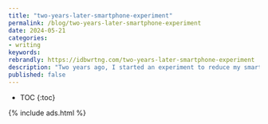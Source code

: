 ```yaml
---
title: "two-years-later-smartphone-experiment"
permalink: /blog/two-years-later-smartphone-experiment
date: 2024-05-21
categories:
- writing
keywords: 
rebrandly: https://idbwrtng.com/two-years-later-smartphone-experiment
description: "Two years ago, I started an experiment to reduce my smartphone usage. While I've reverted to using my smartphone regularly, I've learned a lot along the way. I've realized there's an inverse relationship between book reading and phone usage, and I've made a conscious effort to prioritize reading more books, especially with the reinforcement of book clubs. I've also accepted that while smartphones are necessary, it's the constant notifications that contribute to anxiety. By removing most social media and news apps, I've switched to a pull model for information, reducing my stress levels. I've found that news isn't as valuable as I once thought, and now I prioritize pulling information when I need it. I still have a lot to figure out, but I'm happy with the progress I've made and the lessons I've learned about myself and my relationship with technology."
published: false
---
```


* TOC
{:toc}

{% include ads.html %}

